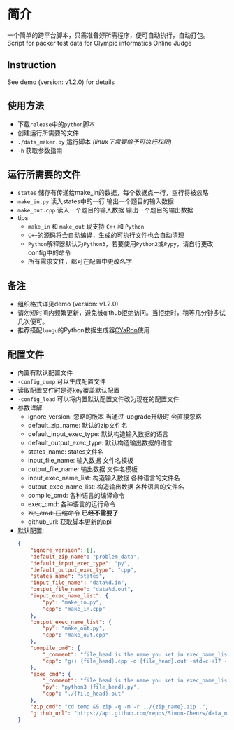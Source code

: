 # 简介
一个简单的跨平台脚本，只需准备好所需程序，便可自动执行，自动打包。  
Script for packer test data for Olympic informatics Online Judge

## Instruction
See demo (version: v1.2.0) for details

## 使用方法
+ 下载`release`中的`python`脚本
+ 创建运行所需要的文件
+ `./data_maker.py` 运行脚本 *(linux下需要给予可执行权限)* 
+ `-h` 获取参数指南

## 运行所需要的文件
+ `states` 储存有传递给make_in的数据，每个数据点一行，空行将被忽略
+ `make_in.py` 读入states中的一行 输出一个题目的输入数据
+ `make_out.cpp` 读入一个题目的输入数据 输出一个题目的输出数据
+ tips
    + `make_in` 和 `make_out` 现支持 `C++` 和 `Python`
    + `C++`的源码将会自动编译，生成的可执行文件也会自动清理
    + `Python`解释器默认为`Python3`，若要使用`Python2`或`Pypy`，请自行更改config中的命令
    + 所有需求文件，都可在配置中更改名字

## 备注
+ 组织格式详见demo (version: v1.2.0)
+ 请勿短时间内频繁更新，避免被github拒绝访问。当拒绝时，稍等几分钟多试几次便可。
+ 推荐搭配`luogu`的Python数据生成器[CYaRon](https://github.com/luogu-dev/cyaron)使用

## 配置文件
+ 内置有默认配置文件
+ `-config_dump` 可以生成配置文件
+ 读取配置文件时是逐key覆盖默认配置
+ `-config_load` 可以将内置默认配置文件改为现在的配置文件
+ 参数详解:
    + ignore_version: 忽略的版本 当通过-upgrade升级时 会直接忽略
    + default_zip_name: 默认的zip文件名
    + default_input_exec_type: 默认构造输入数据的语言
    + default_output_exec_type: 默认构造输出数据的语言
    + states_name: states文件名
    + input_file_name: 输入数据 文件名模板
    + output_file_name: 输出数据 文件名模板
    + input_exec_name_list: 构造输入数据 各种语言的文件名
    + output_exec_name_list: 构造输出数据 各种语言的文件名
    + compile_cmd: 各种语言的编译命令
    + exec_cmd: 各种语言的运行命令
    + ~~zip_cmd: 压缩命令~~ **已经不需要了**
    + github_url: 获取脚本更新的api
+ 默认配置:
    ```json
    {
        "ignore_version": [],
        "default_zip_name": "problem_data",
        "default_input_exec_type": "py",
        "default_output_exec_type": "cpp",
        "states_name": "states",
        "input_file_name": "data%d.in",
        "output_file_name": "data%d.out",
        "input_exec_name_list": {
            "py": "make_in.py",
            "cpp": "make_in.cpp"
        },
        "output_exec_name_list": {
            "py": "make_out.py",
            "cpp": "make_out.cpp"
        },
        "compile_cmd": {
            "_comment": "file_head is the name you set in exec_name_list without suffix",
            "cpp": "g++ {file_head}.cpp -o {file_head}.out -std=c++17 -O3 2>&1"
        },
        "exec_cmd": {
            "_comment": "file_head is the name you set in exec_name_list without suffix",
            "py": "python3 {file_head}.py",
            "cpp": "./{file_head}.out"
        },
        "zip_cmd": "cd temp && zip -q -m -r ../{zip_name}.zip .",
        "github_url": "https://api.github.com/repos/Simon-Chenzw/data_maker/releases"
    }
    ```